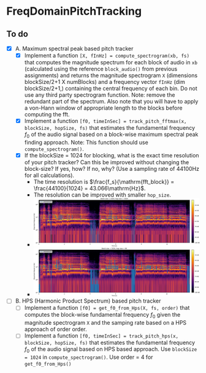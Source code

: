 # FreqDomainPitchTracking

## To do

- [x] A. Maximum spectral peak based pitch tracker
  - [x] Implement a function `[X, fInHz] = compute_spectrogram(xb, fs)` that computes the magnitude spectrum for each block of audio in `xb` (calculated using the reference `block_audio()` from previous assignments) and returns the magnitude spectrogram `X` (dimensions blockSize/2+1 X numBlocks) and a frequency vector `fInHz` (dim blockSize/2+1,) containing the central frequency of each bin. Do not use any third party spectrogram function. Note: remove the redundant part of the spectrum. Also note that you will have to apply a von-Hann window of appropriate length to the blocks before computing the fft.
  - [x] Implement a function `[f0, timeInSec] = track_pitch_fftmax(x, blockSize, hopSize, fs)` that estimates the fundamental frequency $f_0$ of the audio signal based on a block-wise maximum spectral peak finding approach. Note: This function should use `compute_spectrogram()`.
  - [x] If the blockSize = 1024 for blocking, what is the exact time resolution of your pitch tracker? Can this be improved without changing the block-size? If yes, how? If no, why? (Use a sampling rate of 44100Hz for all calculations).
    - The time resolution is $\frac{f_s}{\mathrm{fft_block}} = \frac{44100}{1024} = 43.066\mathrm{Hz}$.
    - The resolution can be improved with smaller `hop_size`.
    - ![A.3_low_res_1024_1024](imgs/CROPPED/A.3_low_res_1024_1024.png)
    - ![A.3_high_res_1024_1024](imgs/CROPPED/A.3_high_res_1024_64.png)

- [ ] B. HPS (Harmonic Product Spectrum) based pitch tracker
  - [ ] Implement a function `[f0] = get_f0_from_Hps(X, fs, order)` that computes the block-wise fundamental frequency $f_0$ given the magnitude spectrogram `X` and the samping rate based on a HPS approach of order order.
  - [ ] Implement a function `[f0, timeInSec] = track_pitch_hps(x, blockSize, hopSize, fs)` that estimates the fundamental frequency $f_0$ of the audio signal based on HPS based approach. Use `blockSize = 1024` in `compute_spectrogram()`. Use order = 4 for `get_f0_from_Hps()`
